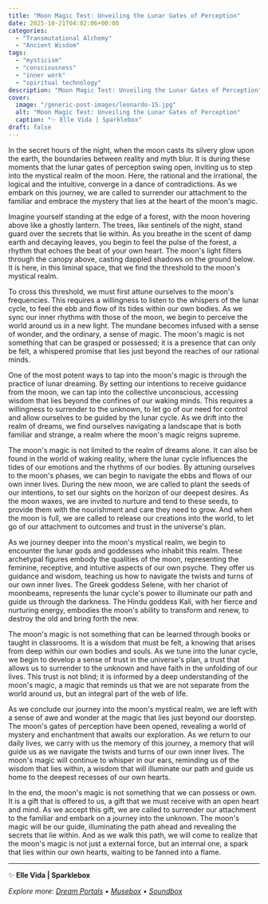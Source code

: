 ```yaml
---
title: "Moon Magic Test: Unveiling the Lunar Gates of Perception"
date: 2025-10-21T04:02:06+00:00
categories:
  - "Transmutational Alchemy"
  - "Ancient Wisdom"
tags:
  - "mysticism"
  - "consciousness"
  - "inner work"
  - "spiritual technology"
description: "Moon Magic Test: Unveiling the Lunar Gates of Perception"
cover:
  image: "/generic-post-images/leonardo-15.jpg"
  alt: "Moon Magic Test: Unveiling the Lunar Gates of Perception"
  caption: "✨ Elle Vida | Sparklebox"
draft: false
---
```


In the secret hours of the night, when the moon casts its silvery glow upon the earth, the boundaries between reality and myth blur. It is during these moments that the lunar gates of perception swing open, inviting us to step into the mystical realm of the moon. Here, the rational and the irrational, the logical and the intuitive, converge in a dance of contradictions. As we embark on this journey, we are called to surrender our attachment to the familiar and embrace the mystery that lies at the heart of the moon's magic.

Imagine yourself standing at the edge of a forest, with the moon hovering above like a ghostly lantern. The trees, like sentinels of the night, stand guard over the secrets that lie within. As you breathe in the scent of damp earth and decaying leaves, you begin to feel the pulse of the forest, a rhythm that echoes the beat of your own heart. The moon's light filters through the canopy above, casting dappled shadows on the ground below. It is here, in this liminal space, that we find the threshold to the moon's mystical realm.

To cross this threshold, we must first attune ourselves to the moon's frequencies. This requires a willingness to listen to the whispers of the lunar cycle, to feel the ebb and flow of its tides within our own bodies. As we sync our inner rhythms with those of the moon, we begin to perceive the world around us in a new light. The mundane becomes infused with a sense of wonder, and the ordinary, a sense of magic. The moon's magic is not something that can be grasped or possessed; it is a presence that can only be felt, a whispered promise that lies just beyond the reaches of our rational minds.

One of the most potent ways to tap into the moon's magic is through the practice of lunar dreaming. By setting our intentions to receive guidance from the moon, we can tap into the collective unconscious, accessing wisdom that lies beyond the confines of our waking minds. This requires a willingness to surrender to the unknown, to let go of our need for control and allow ourselves to be guided by the lunar cycle. As we drift into the realm of dreams, we find ourselves navigating a landscape that is both familiar and strange, a realm where the moon's magic reigns supreme.

The moon's magic is not limited to the realm of dreams alone. It can also be found in the world of waking reality, where the lunar cycle influences the tides of our emotions and the rhythms of our bodies. By attuning ourselves to the moon's phases, we can begin to navigate the ebbs and flows of our own inner lives. During the new moon, we are called to plant the seeds of our intentions, to set our sights on the horizon of our deepest desires. As the moon waxes, we are invited to nurture and tend to these seeds, to provide them with the nourishment and care they need to grow. And when the moon is full, we are called to release our creations into the world, to let go of our attachment to outcomes and trust in the universe's plan.

As we journey deeper into the moon's mystical realm, we begin to encounter the lunar gods and goddesses who inhabit this realm. These archetypal figures embody the qualities of the moon, representing the feminine, receptive, and intuitive aspects of our own psyche. They offer us guidance and wisdom, teaching us how to navigate the twists and turns of our own inner lives. The Greek goddess Selene, with her chariot of moonbeams, represents the lunar cycle's power to illuminate our path and guide us through the darkness. The Hindu goddess Kali, with her fierce and nurturing energy, embodies the moon's ability to transform and renew, to destroy the old and bring forth the new.

The moon's magic is not something that can be learned through books or taught in classrooms. It is a wisdom that must be felt, a knowing that arises from deep within our own bodies and souls. As we tune into the lunar cycle, we begin to develop a sense of trust in the universe's plan, a trust that allows us to surrender to the unknown and have faith in the unfolding of our lives. This trust is not blind; it is informed by a deep understanding of the moon's magic, a magic that reminds us that we are not separate from the world around us, but an integral part of the web of life.

As we conclude our journey into the moon's mystical realm, we are left with a sense of awe and wonder at the magic that lies just beyond our doorstep. The moon's gates of perception have been opened, revealing a world of mystery and enchantment that awaits our exploration. As we return to our daily lives, we carry with us the memory of this journey, a memory that will guide us as we navigate the twists and turns of our own inner lives. The moon's magic will continue to whisper in our ears, reminding us of the wisdom that lies within, a wisdom that will illuminate our path and guide us home to the deepest recesses of our own hearts.

In the end, the moon's magic is not something that we can possess or own. It is a gift that is offered to us, a gift that we must receive with an open heart and mind. As we accept this gift, we are called to surrender our attachment to the familiar and embark on a journey into the unknown. The moon's magic will be our guide, illuminating the path ahead and revealing the secrets that lie within. And as we walk this path, we will come to realize that the moon's magic is not just a external force, but an internal one, a spark that lies within our own hearts, waiting to be fanned into a flame.

---

✨ **Elle Vida | Sparklebox**

*Explore more: [Dream Portals](/the-dreamtoolkit/) • [Musebox](/musebox-dreams/) • [Soundbox](/soundbox/)*
